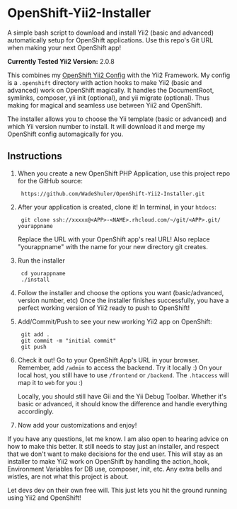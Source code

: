 # OpenShift-Yii2-Installer

A simple bash script to download and install Yii2 (basic and advanced) automatically setup for OpenShift applications. Use this repo's Git URL when making your next OpenShift app!

**Currently Tested Yii2 Version:** 2.0.8

This combines my [OpenShift Yii2 Config](https://github.com/WadeShuler/OpenShift-Yii2-Config) with the Yii2 Framework. My config is a `.openshift` directory with action hooks to make Yii2 (basic and advanced) work on OpenShift magically. It handles the DocumentRoot, symlinks, composer, yii init (optional), and yii migrate (optional). Thus making for magical and seamless use between Yii2 and OpenShift.

The installer allows you to choose the Yii template (basic or advanced) and which Yii version number to install. It will download it and merge my OpenShift config automagically for you.

## Instructions

1. When you create a new OpenShift PHP Application, use this project repo for the GitHub source:

        https://github.com/WadeShuler/OpenShift-Yii2-Installer.git

2. After your application is created, clone it! In terminal, in your `htdocs`:

        git clone ssh://xxxxx@<APP>-<NAME>.rhcloud.com/~/git/<APP>.git/ yourappname

    Replace the URL with your OpenShift app's real URL! Also replace "yourappname" with the name for your new directory git creates.

3. Run the installer
    
        cd yourappname
        ./install

4. Follow the installer and choose the options you want (basic/advanced, version number, etc) Once the installer finishes successfully, you have a perfect working version of Yii2 ready to push to OpenShift!

5. Add/Commit/Push to see your new working Yii2 app on OpenShift:

        git add .
        git commit -m "initial commit"
        git push

6. Check it out! Go to your OpenShift App's URL in your browser. Remember, add `/admin` to access the backend.
    Try it locally :) On your local host, you still have to use `/frontend` or `/backend`. The `.htaccess` will map it to `web` for you :)

    Locally, you should still have Gii and the Yii Debug Toolbar. Whether it's basic or advanced, it should know the difference and handle everything accordingly.

7. Now add your customizations and enjoy!


If you have any questions, let me know. I am also open to hearing advice on how to make this better. It still needs to stay just an installer, and respect that we don't want to make decisions for the end user. This will stay as an installer to make Yii2 work on OpenShift by handling the action_hook, Environment Variables for DB use, composer, init, etc. Any extra bells and wistles, are not what this project is about.

Let devs dev on their own free will. This just lets you hit the ground running using Yii2 and OpenShift!

